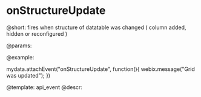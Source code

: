 onStructureUpdate
=============


@short: fires when structure of datatable was changed ( column added, hidden or reconfigured ) 
	

@params:

@example:

mydata.attachEvent("onStructureUpdate", function(){
    webix.message("Grid was updated");
})

@template:	api_event
@descr:

